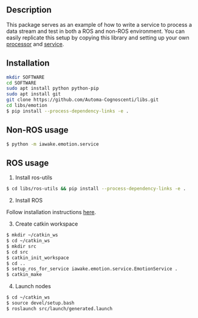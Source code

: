 ## Description
This package serves as an example of how to write a service to process a data stream
and test in both a ROS and non-ROS environment. You can easily replicate this setup
by copying this library and setting up your own
[processor](https://github.com/Automa-Cognoscenti/libs/blob/master/emotion/src/iawake/emotion/processor.py)
and [service](https://github.com/Automa-Cognoscenti/libs/blob/master/emotion/src/iawake/emotion/service.py).

## Installation
```bash
mkdir SOFTWARE
cd SOFTWARE
sudo apt install python python-pip
sudo apt install git 
git clone https://github.com/Automa-Cognoscenti/libs.git 
cd libs/emotion
$ pip install --process-dependency-links -e .
```

## Non-ROS usage

```bash
$ python -m iawake.emotion.service
```

## ROS usage

1) Install ros-utils
```bash
$ cd libs/ros-utils && pip install --process-dependency-links -e .
```

2) Install ROS

Follow installation instructions [here](http://wiki.ros.org/kinetic/Installation/Ubuntu).

3) Create catkin workspace

```bash
$ mkdir ~/catkin_ws
$ cd ~/catkin_ws
$ mkdir src
$ cd src
$ catkin_init_workspace
$ cd ..
$ setup_ros_for_service iawake.emotion.service.EmotionService .
$ catkin_make
```

4) Launch nodes
```bash
$ cd ~/catkin_ws
$ source devel/setup.bash
$ roslaunch src/launch/generated.launch
```
